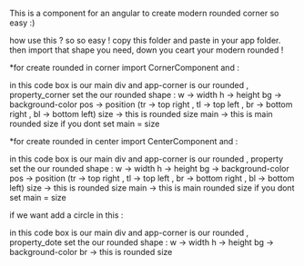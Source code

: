 This is a component for an angular to create modern rounded corner so easy :)

how use this ? so so easy ! 
copy this folder and paste in your app folder. then import that shape you need, down you ceart your modern rounded ! 


*for create rounded in corner import CornerComponent and :

<div class="box">
  <app-corner style="position: absolute; right: 0;"  [property_corner]="{w: '6rem', h: '6rem', size: '3rem' ,main: '2rem', pos: 'tr',bg : '#fdfdfd'}"></app-corner>
</div>

in this code box is our main div and app-corner is our rounded , property_corner set the our rounded shape :
w -> width
h -> height
bg -> background-color
pos -> position (tr -> top right , tl -> top left , br -> bottom right , bl -> bottom left)
size -> this is rounded size 
main -> this is main rounded size if you dont set main = size 

*for create rounded in center import CenterComponent and :

<div class="box">
  <app-center [property]="{w: '6rem', h: '6rem', size: '3rem', pos: 'tr',bg : '#fdfdfd'}"></app-center>
</div>


in this code box is our main div and app-corner is our rounded , property  set the our rounded shape :
w -> width
h -> height
bg -> background-color
pos -> position (tr -> top right , tl -> top left , br -> bottom right , bl -> bottom left)
size -> this is rounded size 
main -> this is main rounded size if you dont set main = size 

if we want add a circle in this : 

<div class="box">
  <app-center [property]="{w: '6rem', h: '6rem', size: '3rem', pos: 'tr',bg : '#fdfdfd'}">
    <app-dote-center [property_dote]="{w: '3rem', h: '3rem', br: '3rem'}" ></app-dote-center>
  </app-center>
</div>

in this code box is our main div and app-corner is our rounded , property_dote set the our rounded shape :
w -> width
h -> height
bg -> background-color
br -> this is rounded size 
